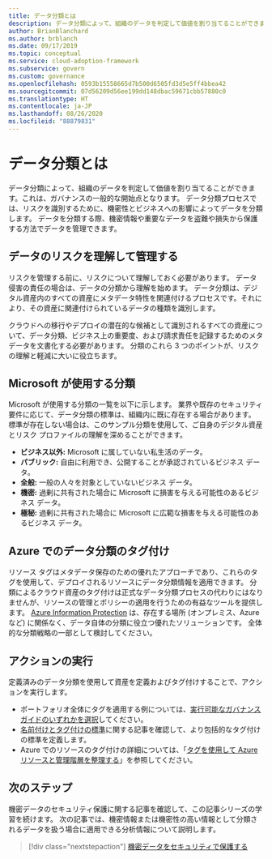 ```yaml
---
title: データ分類とは
description: データ分類によって、組織のデータを判定して価値を割り当てることができます。これは、ガバナンスの一般的な開始点となります。
author: BrianBlanchard
ms.author: brblanch
ms.date: 09/17/2019
ms.topic: conceptual
ms.service: cloud-adoption-framework
ms.subservice: govern
ms.custom: governance
ms.openlocfilehash: 0593b15558665d7b500d6505fd3d5e5ff4bbea42
ms.sourcegitcommit: 07d56209d56ee199dd148dbac59671cbb57880c0
ms.translationtype: HT
ms.contentlocale: ja-JP
ms.lasthandoff: 08/26/2020
ms.locfileid: "88879831"
---
```

# <a name="what-is-data-classification"></a>データ分類とは

データ分類によって、組織のデータを判定して価値を割り当てることができます。これは、ガバナンスの一般的な開始点となります。 データ分類プロセスでは、リスクを識別するために、機密性とビジネスへの影響によってデータを分類します。 データを分類する際、機密情報や重要なデータを盗難や損失から保護する方法でデータを管理できます。

## <a name="understand-data-risks-then-manage-them"></a>データのリスクを理解して管理する

リスクを管理する前に、リスクについて理解しておく必要があります。 データ侵害の責任の場合は、データの分類から理解を始めます。 データ分類は、デジタル資産内のすべての資産にメタデータ特性を関連付けるプロセスです。それにより、その資産に関連付けられているデータの種類を識別します。

クラウドへの移行やデプロイの潜在的な候補として識別されるすべての資産について、データ分類、ビジネス上の重要度、および請求責任を記録するためのメタデータを文書化する必要があります。 分類のこれら 3 つのポイントが、リスクの理解と軽減に大いに役立ちます。

## <a name="classifications-microsoft-uses"></a>Microsoft が使用する分類

Microsoft が使用する分類の一覧を以下に示します。 業界や既存のセキュリティ要件に応じて、データ分類の標準は、組織内に既に存在する場合があります。 標準が存在しない場合は、このサンプル分類を使用して、ご自身のデジタル資産とリスク プロファイルの理解を深めることができます。

- **ビジネス以外:** Microsoft に属していない私生活のデータ。
- **パブリック:** 自由に利用でき、公開することが承認されているビジネス データ。
- **全般:** 一般の人々を対象としていないビジネス データ。
- **機密:** 過剰に共有された場合に Microsoft に損害を与える可能性のあるビジネス データ。
- **極秘:** 過剰に共有された場合に Microsoft に広範な損害を与える可能性のあるビジネス データ。

## <a name="tagging-data-classification-in-azure"></a>Azure でのデータ分類のタグ付け

リソース タグはメタデータ保存のための優れたアプローチであり、これらのタグを使用して、デプロイされるリソースにデータ分類情報を適用できます。 分類によるクラウド資産のタグ付けは正式なデータ分類プロセスの代わりにはなりませんが、リソースの管理とポリシーの適用を行うための有益なツールを提供します。 [Azure Information Protection](/azure/information-protection/what-is-information-protection) は、存在する場所 (オンプレミス、Azure など) に関係なく、データ自体の分類に役立つ優れたソリューションです。 全体的な分類戦略の一部として検討してください。

## <a name="take-action"></a>アクションの実行

定義済みのデータ分類を使用して資産を定義およびタグ付けすることで、アクションを実行します。

- ポートフォリオ全体にタグを適用する例については、[実行可能なガバナンス ガイドのいずれかを選択](../guides/index.md)してください。
- [名前付けとタグ付けの標準](../../ready/azure-best-practices/naming-and-tagging.md#metadata-tags)に関する記事を確認して、より包括的なタグ付けの標準を定義します。
- Azure でのリソースのタグ付けの詳細については、「[タグを使用して Azure リソースと管理階層を整理する](/azure/azure-resource-manager/management/tag-resources)」を参照してください。

## <a name="next-steps"></a>次のステップ

機密データのセキュリティ保護に関する記事を確認して、この記事シリーズの学習を続けます。 次の記事では、機密情報または機密性の高い情報として分類されるデータを扱う場合に適用できる分析情報について説明します。

> [!div class="nextstepaction"]
> [機密データをセキュリティで保護する](/azure/architecture/data-guide/scenarios/securing-data-solutions?toc=/azure/cloud-adoption-framework/toc.json&bc=/azure/cloud-adoption-framework/_bread/toc.json)
